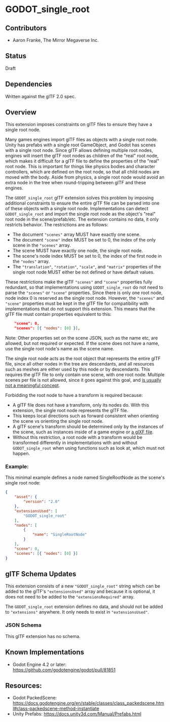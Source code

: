 # GODOT_single_root

## Contributors

* Aaron Franke, The Mirror Megaverse Inc.

## Status

Draft

## Dependencies

Written against the glTF 2.0 spec.

## Overview

This extension imposes constraints on glTF files to ensure they have a single root node.

Many games engines import glTF files as objects with a single root node. Unity has prefabs with a single root GameObject, and Godot has scenes with a single root node. Since glTF allows defining multiple root nodes, engines will insert the glTF root nodes as children of the "real" root node, which makes it difficult for a glTF file to define the properties of the "real" root node. This is important for things like physics bodies and character controllers, which are defined on the root node, so that all child nodes are moved with the body. Aside from physics, a single root node would avoid an extra node in the tree when round-tripping between glTF and these engines.

The `GODOT_single_root` glTF extension solves this problem by imposing additional constraints to ensure the entire glTF file can be parsed into one of these objects with a single root node. Implementations can detect `GODOT_single_root` and import the single root node as the object's "real" root node in the scene/prefab/etc. The extension contains no data, it only restricts behavior. The restrictions are as follows:

* The document `"scenes"` array MUST have exactly one scene.
* The document `"scene"` index MUST be set to 0, the index of the only scene in the `"scenes"` array.
* The scene MUST have exactly one node, the single root node.
* The scene's node index MUST be set to 0, the index of the first node in the `"nodes"` array.
* The `"translation"`, `"rotation"`, `"scale"`, and `"matrix"` properties of the single root node MUST either be not defined or have default values.

These restrictions make the glTF `"scenes"` and `"scene"` properties fully redundant, so that implementations using `GODOT_single_root` do not need to parse the `"scenes"` or `"scene"` properties. Since there is only one root node, node index 0 is reserved as the single root node. However, the `"scenes"` and `"scene"` properties must be kept in the glTF file for compatibility with implementations that do not support this extension. This means that the glTF file must contain properties equivalent to this:

```json
	"scene": 0,
	"scenes": [{ "nodes": [0] }],
```

Note: Other properties set on the scene JSON, such as the name etc, are allowed, but not required or expected. If the scene does not have a name, use the single root node's name as the scene name.

The single root node acts as the root object that represents the entire glTF file, since all other nodes in the tree are descendants, and all resources such as meshes are either used by this node or by descendants. This requires the glTF file to only contain one scene, with one root node. Multiple scenes per file is not allowed, since it goes against this goal, and [is usually not a meaningful concept](https://github.com/KhronosGroup/glTF/issues/1542).

Forbidding the root node to have a transform is required because:
* A glTF file does not have a transform, only its nodes do. With this extension, the single root node represents the glTF file.
* This keeps local directions such as forward consistent when orienting the scene vs orienting the single root node.
* A glTF scene's transform should be determined only by the instances of the scene, such as instances inside of a game engine or [a glXF file](https://github.com/KhronosGroup/glXF).
* Without this restriction, a root node with a transform would be transformed differently in implementations with and without `GODOT_single_root` when using functions such as look at, which must not happen.

### Example:

This minimal example defines a node named SingleRootNode as the scene's single root node:

```json
{
	"asset": {
		"version": "2.0"
	},
	"extensionsUsed": [
		"GODOT_single_root"
	],
	"nodes": [
		{
			"name": "SingleRootNode"
		}
	],
	"scene": 0,
	"scenes": [{ "nodes": [0] }]
}
```

## glTF Schema Updates

This extension consists of a new `"GODOT_single_root"` string which can be added to the glTF's `"extensionsUsed"` array and because it is optional, it does not need to be added to the `"extensionsRequired"` array.

The `GODOT_single_root` extension defines no data, and should not be added to `"extensions"` anywhere. It only needs to exist in `"extensionsUsed"`.

### JSON Schema

This glTF extension has no schema.

## Known Implementations

* Godot Engine 4.2 or later: https://github.com/godotengine/godot/pull/81851

## Resources:

* Godot PackedScene: https://docs.godotengine.org/en/stable/classes/class_packedscene.html#class-packedscene-method-instantiate
* Unity Prefabs: https://docs.unity3d.com/Manual/Prefabs.html

